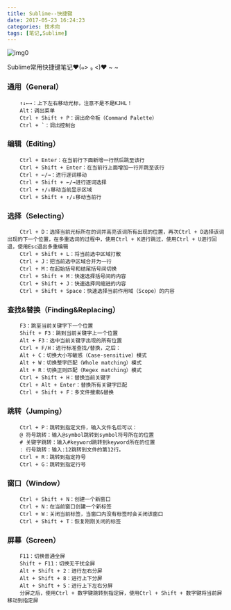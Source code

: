 ```yaml
---
title: Sublime--快捷键
date: 2017-05-23 16:24:23
categories: 技术向
tags: [笔记,Sublime]
---
```

![img0](http://oohkvf5b9.bkt.clouddn.com/20170509110936991.jpg?imageMogr2/format/webp)

Sublime常用快捷键笔记♥(๑> ₃ <)♥ ~ ~
<!-- more -->

### 通用（General）
```
	↑↓←→：上下左右移动光标，注意不是不是KJHL！
	Alt：调出菜单
	Ctrl + Shift + P：调出命令板（Command Palette）
	Ctrl + `：调出控制台
```
### 编辑（Editing）
```
	Ctrl + Enter：在当前行下面新增一行然后跳至该行
	Ctrl + Shift + Enter：在当前行上面增加一行并跳至该行
	Ctrl + ←/→：进行逐词移动
	Ctrl + Shift + ←/→进行逐词选择
	Ctrl + ↑/↓移动当前显示区域
	Ctrl + Shift + ↑/↓移动当前行
```
### 选择（Selecting）
```
	Ctrl + D：选择当前光标所在的词并高亮该词所有出现的位置，再次Ctrl + D选择该词出现的下一个位置，在多重选词的过程中，使用Ctrl + K进行跳过，使用Ctrl + U进行回退，使用Esc退出多重编辑
	Ctrl + Shift + L：将当前选中区域打散
	Ctrl + J：把当前选中区域合并为一行
	Ctrl + M：在起始括号和结尾括号间切换
	Ctrl + Shift + M：快速选择括号间的内容
	Ctrl + Shift + J：快速选择同缩进的内容
	Ctrl + Shift + Space：快速选择当前作用域（Scope）的内容
```
### 查找&替换（Finding&Replacing）
```
	F3：跳至当前关键字下一个位置
	Shift + F3：跳到当前关键字上一个位置
	Alt + F3：选中当前关键字出现的所有位置
	Ctrl + F/H：进行标准查找/替换，之后：
	Alt + C：切换大小写敏感（Case-sensitive）模式
	Alt + W：切换整字匹配（Whole matching）模式
	Alt + R：切换正则匹配（Regex matching）模式
	Ctrl + Shift + H：替换当前关键字
	Ctrl + Alt + Enter：替换所有关键字匹配
	Ctrl + Shift + F：多文件搜索&替换
```
### 跳转（Jumping）
```
	Ctrl + P：跳转到指定文件，输入文件名后可以：
	@ 符号跳转：输入@symbol跳转到symbol符号所在的位置
	# 关键字跳转：输入#keyword跳转到keyword所在的位置
	: 行号跳转：输入:12跳转到文件的第12行。
	Ctrl + R：跳转到指定符号
	Ctrl + G：跳转到指定行号
```
### 窗口（Window）
```
	Ctrl + Shift + N：创建一个新窗口
	Ctrl + N：在当前窗口创建一个新标签
	Ctrl + W：关闭当前标签，当窗口内没有标签时会关闭该窗口
	Ctrl + Shift + T：恢复刚刚关闭的标签
```
### 屏幕（Screen）
```
	F11：切换普通全屏
	Shift + F11：切换无干扰全屏
	Alt + Shift + 2：进行左右分屏
	Alt + Shift + 8：进行上下分屏
	Alt + Shift + 5：进行上下左右分屏
	分屏之后，使用Ctrl + 数字键跳转到指定屏，使用Ctrl + Shift + 数字键将当前屏移动到指定屏
```


